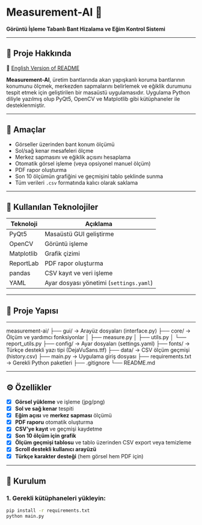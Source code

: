 # Measurement-AI 📏
**Görüntü İşleme Tabanlı Bant Hizalama ve Eğim Kontrol Sistemi**

---

## 📌 Proje Hakkında
🔗 [English Version of README](README.en.md)

**Measurement-AI**, üretim bantlarında akan yapışkanlı koruma bantlarının konumunu ölçmek, merkezden sapmalarını belirlemek ve eğiklik durumunu tespit etmek için geliştirilen bir masaüstü uygulamasıdır. Uygulama Python diliyle yazılmış olup PyQt5, OpenCV ve Matplotlib gibi kütüphaneler ile desteklenmiştir.


---

## 🎯 Amaçlar

- Görseller üzerinden bant konum ölçümü
- Sol/sağ kenar mesafeleri ölçme
- Merkez sapmasını ve eğiklik açısını hesaplama
- Otomatik görsel işleme (veya opsiyonel manuel ölçüm)
- PDF rapor oluşturma
- Son 10 ölçümün grafiğini ve geçmişini tablo şeklinde sunma
- Tüm verileri `.csv` formatında kalıcı olarak saklama

---

## 🧰 Kullanılan Teknolojiler

| Teknoloji      | Açıklama                            |
|----------------|-------------------------------------|
| PyQt5          | Masaüstü GUI geliştirme             |
| OpenCV         | Görüntü işleme                      |
| Matplotlib     | Grafik çizimi                       |
| ReportLab      | PDF rapor oluşturma                 |
| pandas         | CSV kayıt ve veri işleme            |
| YAML           | Ayar dosyası yönetimi (`settings.yaml`) |

---

## 📂 Proje Yapısı

---

measurement-ai/
├── gui/ → Arayüz dosyaları (interface.py)
├── core/ → Ölçüm ve yardımcı fonksiyonlar
│ ├── measure.py
│ ├── utils.py
│ └── report_utils.py
├── config/ → Ayar dosyaları (settings.yaml)
├── fonts/ → Türkçe destekli yazı tipi (DejaVuSans.ttf)
├── data/ → CSV ölçüm geçmişi (history.csv)
├── main.py → Uygulama giriş dosyası
├── requirements.txt → Gerekli Python paketleri
├── .gitignore
└── README.md


---

## ⚙️ Özellikler

- [x] **Görsel yükleme** ve işleme (jpg/png)
- [x] **Sol ve sağ kenar** tespiti
- [x] **Eğim açısı** ve **merkez sapması** ölçümü
- [x] **PDF raporu** otomatik oluşturma
- [x] **CSV’ye kayıt** ve geçmişi kaydetme
- [x] **Son 10 ölçüm için grafik**
- [x] **Ölçüm geçmişi tablosu** ve tablo üzerinden CSV export veya temizleme
- [x] **Scroll destekli kullanıcı arayüzü**
- [x] **Türkçe karakter desteği** (hem görsel hem PDF için)

---

## 🚀 Kurulum

### 1. Gerekli kütüphaneleri yükleyin:

```bash
pip install -r requirements.txt
python main.py
